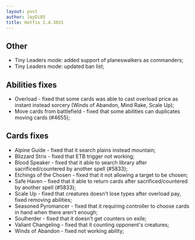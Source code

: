 ```yaml
---
layout: post
author: JayDi85
title: Hotfix 1.4.36V1
---
```

## Other
* Tiny Leaders mode: added support of planeswalkers as commanders;
* Tiny Leaders mode: updated ban list;

## Abilities fixes
* Overload - fixed that some cards was able to cast overload price as instant instead sorcery (Winds of Abandon, Mind Rake, Scale Up);
* Move cards from battlefield - fixed that some abilities can duplicates moving cards (#4655);

## Cards fixes
* Alpine Guide - fixed that it search plains instead mountain;
* Blizzard Strix - fixed that ETB trigger not working;
* Blood Speaker - fixed that it able to search library after sacrificed/countered by another spell (#5833);
* Etchings of the Chosen - fixed that it not allowing a target to be chosen;
* Safe Haven - fixed that it able to return cards after sacrificed/countered by another spell (#5833);
* Scale Up - fixed that creatures doesn't lose types after overload pay, fixed removing abilities;
* Seasoned Pyromancer - fixed that it requiring controller to choose cards in hand when there aren't enough;
* Soulherder - fixed that it doesn't get counters on exile;
* Valiant Changeling - fixed that it counting opponent's creatures;
* Winds of Abandon - fixed not working ability;